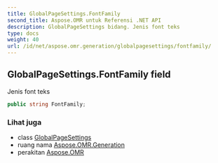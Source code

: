 ```yaml
---
title: GlobalPageSettings.FontFamily
second_title: Aspose.OMR untuk Referensi .NET API
description: GlobalPageSettings bidang. Jenis font teks
type: docs
weight: 40
url: /id/net/aspose.omr.generation/globalpagesettings/fontfamily/
---
```

## GlobalPageSettings.FontFamily field

Jenis font teks

```csharp
public string FontFamily;
```

### Lihat juga

* class [GlobalPageSettings](../)
* ruang nama [Aspose.OMR.Generation](../../globalpagesettings/)
* perakitan [Aspose.OMR](../../../)



